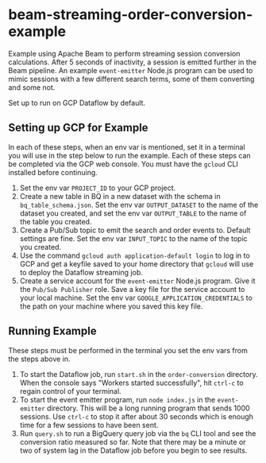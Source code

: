 # beam-streaming-order-conversion-example

Example using Apache Beam to perform streaming session conversion calculations. After 5 seconds of inactivity, a session is emitted further in the Beam pipeline. An example `event-emitter` Node.js program can be used to mimic sessions with a few different search terms, some of them converting and some not.

Set up to run on GCP Dataflow by default.

## Setting up GCP for Example

In each of these steps, when an env var is mentioned, set it in a terminal you will use in the step below to run the example. Each of these steps can be completed via the GCP web console. You must have the `gcloud` CLI installed before continuing.

1. Set the env var `PROJECT_ID` to your GCP project.
1. Create a new table in BQ in a new dataset with the schema in `bq_table_schema.json`. Set the env var `OUTPUT_DATASET` to the name of the dataset you created, and set the env var `OUTPUT_TABLE` to the name of the table you created.
1. Create a Pub/Sub topic to emit the search and order events to. Default settings are fine. Set the env var `INPUT_TOPIC` to the name of the topic you created.
1. Use the command `gcloud auth application-default login` to log in to GCP and get a keyfile saved to your home directory that `gcloud` will use to deploy the Dataflow streaming job.
1. Create a service account for the `event-emitter` Node.js program. Give it the `Pub/Sub Publisher` role. Save a key file for the service account to your local machine. Set the env var `GOOGLE_APPLICATION_CREDENTIALS` to the path on your machine where you saved this key file.

## Running Example

These steps must be performed in the terminal you set the env vars from the steps above in.

1. To start the Dataflow job, run `start.sh` in the `order-conversion` directory. When the console says "Workers started successfully", hit `ctrl-c` to regain control of your terminal.
1. To start the event emitter program, run `node index.js` in the `event-emitter` directory. This will be a long running program that sends 1000 sessions. Use `ctrl-c` to stop it after about 30 seconds which is enough time for a few sessions to have been sent.
1. Run `query.sh` to run a BigQuery query job via the `bq` CLI tool and see the conversion ratio measured so far. Note that there may be a minute or two of system lag in the Dataflow job before you begin to see results.
